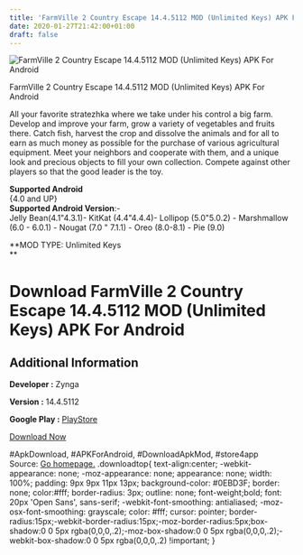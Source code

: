 ```yaml
---
title: 'FarmVille 2 Country Escape 14.4.5112 MOD (Unlimited Keys) APK For Android'
date: 2020-01-27T21:42:00+01:00
draft: false
---
```


![FarmVille 2 Country Escape 14.4.5112 MOD (Unlimited Keys) APK For Android](https://i2.wp.com/apkhome.net/wp-content/uploads/2020/01/FarmVille-2-Country-Escape-14.4.5112-MOD-Unlimited-Keys.png "FarmVille 2 Country Escape 14.4.5112 MOD (Unlimited Keys) APK For Android")

  

FarmVille 2 Country Escape 14.4.5112 MOD (Unlimited Keys) APK For Android

All your favorite stratezhka where we take under his control a big farm. Develop and improve your farm, grow a variety of vegetables and fruits there. Catch fish, harvest the crop and dissolve the animals and for all to earn as much money as possible for the purchase of various agricultural equipment. Meet your neighbors and cooperate with them, and a unique look and precious objects to fill your own collection. Compete against other players so that the good leader is the toy.

**Supported Android**  
{4.0 and UP}  
**Supported Android Version**:-  
Jelly Bean(4.1"4.3.1)- KitKat (4.4"4.4.4)- Lollipop (5.0"5.0.2) - Marshmallow (6.0 - 6.0.1) - Nougat (7.0 " 7.1.1) - Oreo (8.0-8.1) - Pie (9.0)

**MOD TYPE: Unlimited Keys  
**

Download FarmVille 2 Country Escape 14.4.5112 MOD (Unlimited Keys) APK For Android
==================================================================================

Additional Information
----------------------

**Developer :** Zynga

**Version :** 14.4.5112

**Google Play :** [PlayStore](https://play.google.com/store/apps/details?id=com.zynga.FarmVille2CountryEscape&hl=ru)

  

[Download Now](https://store4app.co/post/farmville-2-country-escape-14-4-5112-mod-unlimited-keys-apk-for-android_1580157447)

  
#ApkDownload, #APKForAndroid, #DownloadApkMod, #store4app  
Source: [Go homepage.](https://store4app.co/post/farmville-2-country-escape-14-4-5112-mod-unlimited-keys-apk-for-android_1580157447) .downloadtop{ text-align:center; -webkit-appearance: none; -moz-appearance: none; appearance: none; width: 100%; padding: 9px 9px 11px 13px; background-color: #0EBD3F; border: none; color:#fff; border-radius: 3px; outline: none; font-weight;bold; font: 20px 'Open Sans', sans-serif; -webkit-font-smoothing: antialiased; -moz-osx-font-smoothing: grayscale; color: #fff; cursor: pointer; border-radius:15px;-webkit-border-radius:15px;-moz-border-radius:5px;box-shadow:0 0 5px rgba(0,0,0,.2);-moz-box-shadow:0 0 5px rgba(0,0,0,.2);-webkit-box-shadow:0 0 5px rgba(0,0,0,.2) !important; }